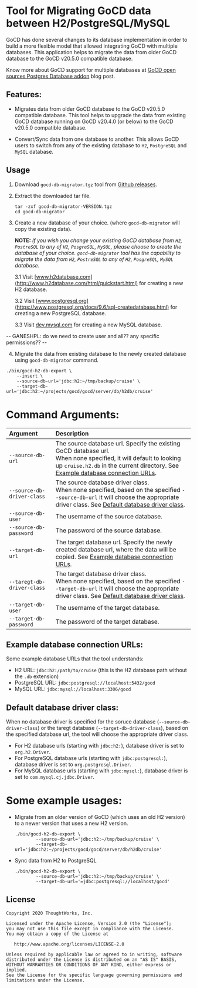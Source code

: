 # Tool for Migrating GoCD data between H2/PostgreSQL/MySQL 

GoCD has done several changes to its database implementation in order to build a more flexible model that allowed integrating GoCD with multiple databases.
This application helps to migrate the data from older GoCD database to the GoCD v20.5.0 compatible database.

Know more about GoCD support for multiple databases at [GoCD open sources Postgres Database addon]() blog post.

## Features:

* Migrates data from older GoCD database to the GoCD v20.5.0 compatible database. This tool helps to upgrade the data from existing GoCD database running on GoCD v20.4.0 (or below) to the GoCD v20.5.0 compatible database.  

* Convert/Sync data from one database to another. This allows GoCD users to switch from any of the existing database to `H2`, `PostgreSQL` and `MySQL` database.


## Usage

1. Download `gocd-db-migrator.tgz` tool from [Github releases]().

2. Extract the downloaded tar file.

    ```shell
    tar -zxf gocd-db-migrator-VERSION.tgz
    cd gocd-db-migrator
    ```

3. Create a new database of your choice. (where `gocd-db-migrator` will copy the existing data).
    
    **NOTE:** _If you wish you change your existing GoCD database from `H2`, `PostreSQL` to any of `H2`, `PosgreSQL`, `MySQL`, please choose to create the database of your choice.
    `gocd-db-migrator` tool has the capability to migrate the data from `H2`, `PostreSQL` to any of `H2`, `PosgreSQL`, `MySQL` database._

    3.1 Visit [www.h2database.com](http://www.h2database.com/html/quickstart.html) for creating a new H2 database.

    3.2 Visit [www.postgresql.org](https://www.postgresql.org/docs/9.6/sql-createdatabase.html) for creating a new PostgreSQL database.
    
    3.3 Visit [dev.mysql.com](https://dev.mysql.com/doc/refman/5.7/en/create-database.html) for creating a new MySQL database.
    
-- GANESHPL: do we need to create user and all?? any specific permissions?? --

4. Migrate the data from existing database to the newly created database using `gocd-db-migrator` command.

```shell
./bin/gocd-h2-db-export \
    --insert \
    --source-db-url='jdbc:h2:~/tmp/backup/cruise' \
    --target-db-url='jdbc:h2:~/projects/gocd/gocd/server/db/h2db/cruise'
```

# Command Arguments:

| Argument                            | Description                                                                                             |
|:----------------------------------- |:------------------------------------------------------------------------------------------------------- |
| `--source-db-url`                   | The source database url. Specify the existing GoCD database url. <br/> When none specified, it will default to looking up `cruise.h2.db` in the current directory. See [Example database connection URLs](#example-database-connection-urls). |
| `--source-db-driver-class`          | The source database driver class. <br/> When none specified, based on the specified `--source-db-url` it will choose the appropriate driver class. See [Default database driver class](default-database-driver-class). |
| `--source-db-user`                  | The username of the source database. |
| `--source-db-password`              | The password of the source database. |
| `--target-db-url`                   | The target database url. Specify the newly created database url, where the data will be copied. See [Example database connection URLs](#example-database-connection-urls). |
| `--taregt-db-driver-class`          | The target database driver class. <br/> When none specified, based on the specified `--target-db-url` it will choose the appropriate driver class. See [Default database driver class](default-database-driver-class). |
| `--target-db-user`                  | The username of the target database. |
| `--target-db-password`              | The password of the target database. |


## Example database connection URLs:
Some example database URLs that the tool understands:

- H2 URL:         `jdbc:h2:/path/to/cruise` (this is the H2 database path without the `.db` extension)
- PostgreSQL URL: `jdbc:postgresql://localhost:5432/gocd`
- MySQL URL:      `jdbc:mysql://localhost:3306/gocd` 
 

## Default database driver class:
When no database driver is specified for the soruce database (`--source-db-driver-class`) or the taregt database (`--target-db-driver-class`), based on the specified database url, the tool will choose the appropriate driver class.

- For H2 database urls (starting with `jdbc:h2:`), database driver is set to `org.h2.Driver`.
- For PostgreSQL database urls (starting with `jdbc:postgresql:`), database driver is set to `org.postgresql.Driver`.
- For MySQL database urls (starting with `jdbc:mysql:`), database driver is set to `com.mysql.cj.jdbc.Driver`.
 

# Some example usages:

- Migrate from an older version of GoCD (which uses an old H2 version) to a newer version that uses a new H2 version.

    ```shell
    ./bin/gocd-h2-db-export \
            --source-db-url='jdbc:h2:~/tmp/backup/cruise' \
            --target-db-url='jdbc:h2:~/projects/gocd/gocd/server/db/h2db/cruise'
    ``` 

- Sync data from H2 to PostgreSQL

    ```shell
    ./bin/gocd-h2-db-export \
            --source-db-url='jdbc:h2:~/tmp/backup/cruise' \
            --target-db-url='=jdbc:postgresql://localhost/gocd'
    ``` 

## License

```plain
Copyright 2020 ThoughtWorks, Inc.

Licensed under the Apache License, Version 2.0 (the "License");
you may not use this file except in compliance with the License.
You may obtain a copy of the License at

   http://www.apache.org/licenses/LICENSE-2.0

Unless required by applicable law or agreed to in writing, software
distributed under the License is distributed on an "AS IS" BASIS,
WITHOUT WARRANTIES OR CONDITIONS OF ANY KIND, either express or implied.
See the License for the specific language governing permissions and
limitations under the License.
```  
